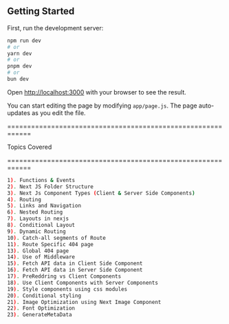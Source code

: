 ## Getting Started
First, run the development server:

```bash
npm run dev
# or
yarn dev
# or
pnpm dev
# or
bun dev
```

Open [http://localhost:3000](http://localhost:3000) with your browser to see the result.

You can start editing the page by modifying `app/page.js`. The page auto-updates as you edit the file.

============================================================

Topics Covered 

============================================================
```bash
1). Functions & Events
2). Next JS Folder Structure
3). Next Js Component Types (Client & Server Side Components)
4). Routing
5). Links and Navigation
6). Nested Routing
7). Layouts in nexjs
8). Conditional Layout
9). Dynamic Routing
10). Catch-all segments of Route
11). Route Specific 404 page 
13). Global 404 page 
14). Use of Middleware
15). Fetch API data in Client Side Component 
16). Fetch API data in Server Side Component 
17). PreReddring vs Client Components
18). Use Client Components with Server Components
19). Style components using css modules
20). Conditional styling
21). Image Optimization using Next Image Component
22). Font Optimization 
23). GenerateMetaData
```
